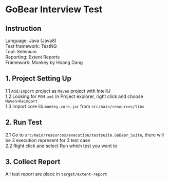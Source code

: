 # GoBear Interview Test

## Instruction

Language: Java (Java8)<br>
Test framework: TestNG<br>
Tool: Selenium<br>
Reporting: Extent Reports<br>
Framework: Monkey by Hoang Dang

## 1. Project Setting Up
1.1 `Add/Import` project as `Maven` project with IntelliJ<br>
1.2 Looking for `POM.xml` In Project explorer, right click and choose `Maven>Reimport`<br>
1.3 Import core lib `monkey.core.jar` from `src/main/resources/libs`

## 2. Run Test 
2.1 Go to `src/main/resources/execution/testsuite.GoBear_Suite`, there will be 3 execution represent for 3 test case<br>
2.2 Right click and select Run which test you want to<br>

## 3. Collect Report
All test report are place in `target/extent-report` 
